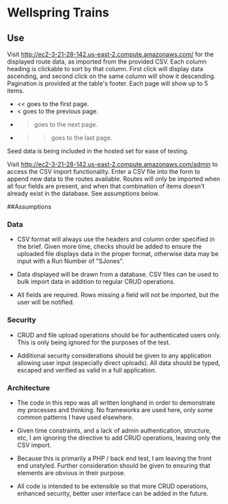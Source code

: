 # Wellspring Trains

## Use
Visit http://ec2-3-21-28-142.us-east-2.compute.amazonaws.com/ for the displayed route data, as imported from the provided CSV. Each column heading is clickable to sort by that column. First click will display data ascending, and second click on the same column will show it descending. Pagination is provided at the table's footer. Each page will show up to 5 items. 
- << goes to the first page. 
- < goes to the previous page. 
- > goes to the next page. 
- >> goes to the last page.

Seed data is being included in the hosted set for ease of testing.

Visit http://ec2-3-21-28-142.us-east-2.compute.amazonaws.com/admin to access the CSV import functionality. Enter a CSV file into the form to append new data to the routes available. Routes will only be imported when all four fields are present, and when that combination of items doesn't already exist in the database. See assumptions below.

##Assumptions


### Data
- CSV format will always use the headers and column order specified in the brief. Given more time, checks should be added to ensure the uploaded file displays data in the proper format, otherwise data may be input with a Run Number of "SJones".

- Data displayed will be drawn from a database. CSV files can be used to bulk import data in addition to regular CRUD operations.

- All fields are required. Rows missing a field will not be imported, but the user will be notified.

### Security
- CRUD and file upload operations should be for authenticated users only. This is only being ignored for the purposes of the test.

- Additional security considerations should be given to any application allowing user input (especially direct uploads). All data should be typed, escaped and verified as valid in a full application.

### Architecture

- The code in this repo was all written longhand in order to demonstrate my processes and thinking. No frameworks are used here, only some common patterns I have used elsewhere.

- Given time constraints, and a lack of admin authentication, structure, etc, I am ignoring the directive to add CRUD operations, leaving only the CSV import.

- Because this is primarily a PHP / back end test, I am leaving the front end unstyled. Further consideration should be given to ensuring that elements are obvious in their purpose.

- All code is intended to be extensible so that more CRUD operations, enhanced security, better user interface can be added in the future.
